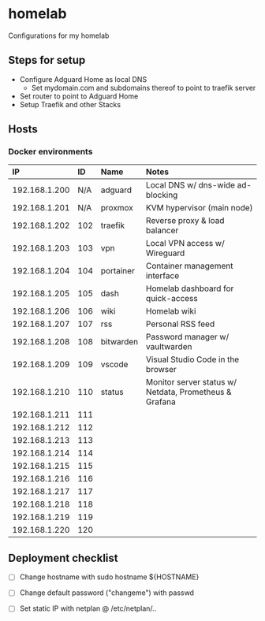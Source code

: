 # homelab
Configurations for my homelab


## Steps for setup

- Configure Adguard Home as local DNS
  - Set mydomain.com and subdomains thereof to point to traefik server
- Set router to point to Adguard Home
- Setup Traefik and other Stacks

## Hosts

### Docker environments

| IP            | ID  | Name      | Notes                                                      |
|:--------------|:----|:----------|:-----------------------------------------------------------|
| 192.168.1.200 | N/A | adguard   | Local DNS w/ dns-wide ad-blocking                          |
| 192.168.1.201 | N/A | proxmox   | KVM hypervisor (main node)                                 |
| 192.168.1.202 | 102 | traefik   | Reverse proxy & load balancer                              |
| 192.168.1.203 | 103 | vpn       | Local VPN access w/ Wireguard                              |
| 192.168.1.204 | 104 | portainer | Container management interface                             |
| 192.168.1.205 | 105 | dash      | Homelab dashboard for quick-access                         |
| 192.168.1.206 | 106 | wiki      | Homelab wiki                                               |
| 192.168.1.207 | 107 | rss       | Personal RSS feed                                          |
| 192.168.1.208 | 108 | bitwarden | Password manager w/ vaultwarden                            |
| 192.168.1.209 | 109 | vscode    | Visual Studio Code in the browser                          |
| 192.168.1.210 | 110 | status    | Monitor server status w/ Netdata, Prometheus & Grafana     |
| 192.168.1.211 | 111 |
| 192.168.1.212 | 112 |
| 192.168.1.213 | 113 |
| 192.168.1.214 | 114 |
| 192.168.1.215 | 115 |
| 192.168.1.216 | 116 |
| 192.168.1.217 | 117 |
| 192.168.1.218 | 118 |
| 192.168.1.219 | 119 |
| 192.168.1.220 | 120 |

## Deployment checklist

- [ ] Change hostname with sudo hostname ${HOSTNAME}
- [ ] Change default password ("changeme") with passwd
- [ ] Set static IP with netplan @ /etc/netplan/..

